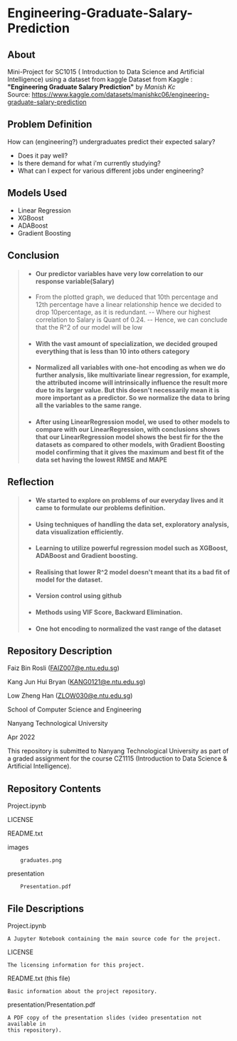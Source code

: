 # Engineering-Graduate-Salary-Prediction


About
----------------------
Mini-Project for SC1015 ( Introduction to Data Science and Artificial Intelligence) using a dataset from kaggle
Dataset from Kaggle : **"Engineering Graduate Salary Prediction"** by *Manish Kc*  
Source: https://www.kaggle.com/datasets/manishkc06/engineering-graduate-salary-prediction


Problem Definition
----------------------
How can (engineering?) undergraduates predict their expected salary?
- Does it pay well?
- Is there demand for what i'm currently studying?
- What can I expect for various different jobs under engineering?


Models Used
----------------------
- Linear Regression
- XGBoost
- ADABoost
- Gradient Boosting

Conclusion
-----------------------

> - ####  Our predictor variables have very low correlation to our response variable(Salary) 
  >  - From the plotted graph, we deduced that 10th percentage and 12th percentage have a linear relationship hence we decided to drop 10percentage, as it is redundant.
>  -- Where our highest correlation to Salary is Quant of 0.24.
>  --  Hence, we can conclude that the R^2 of our model will be low
> - ####  With the vast amount of specialization, we decided grouped everything that is less than 10 into others category
> - #### Normalized all variables with one-hot encoding as when we do further analysis, like multivariate linear regression, for example, the attributed income will intrinsically influence the result more due to its larger value. But this doesn't necessarily mean it is more important as a predictor. So we normalize the data to bring all the variables to the same range.
> - #### After using LinearRegression model, we used to other models to compare with our LinearRegression, with conclusions shows that our LinearRegression model shows the best fir for the the datasets as compared to other models, with Gradient Boosting model confirming that it gives the maximum and best fit of the data set having the lowest RMSE and MAPE


Reflection
-----------------------
> - #### We started to explore on problems of our everyday lives and it came to formulate our problems definition.
> - #### Using techniques of handling the data set, exploratory analysis, data visualization efficiently.
> - #### Learning to utilize powerful regression model such as XGBoost, ADABoost and Gradient boosting.
> - #### Realising that lower R^2 model doesn't meant that its a bad fit of model for the dataset.
> - #### Version control using github
> - #### Methods using VIF Score, Backward Elimination.
> - #### One hot encoding to normalized the vast range of the dataset


Repository Description
----------------------

Faiz Bin Rosli (FAIZ007@e.ntu.edu.sg)

Kang Jun Hui Bryan (KANG0121@e.ntu.edu.sg)

Low Zheng Han (ZLOW030@e.ntu.edu.sg)

School of Computer Science and Engineering

Nanyang Technological University

Apr 2022

This repository is submitted to Nanyang Technological University as part of a 
graded assignment for the course CZ1115 (Introduction to Data Science & 
Artificial Intelligence).

Repository Contents
-------------------

Project.ipynb

LICENSE
        
README.txt

images
        
        graduates.png

presentation
        
        Presentation.pdf
       
File Descriptions
-----------------

Project.ipynb
    
    A Jupyter Notebook containing the main source code for the project.
    
LICENSE

    The licensing information for this project.

README.txt (this file)
    
    Basic information about the project repository.
    
presentation/Presentation.pdf
    
    A PDF copy of the presentation slides (video presentation not available in 
    this repository).


